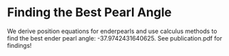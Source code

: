# Finding the Best Pearl Angle

We derive position equations for enderpearls and use calculus methods to find the best ender pearl angle: -37.9742431640625. See publication.pdf for findings! 